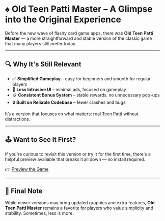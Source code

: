 # ♠️ Old Teen Patti Master – A Glimpse into the Original Experience

Before the new wave of flashy card game apps, there was **Old Teen Patti Master** — a more straightforward and stable version of the classic game that many players still prefer today.

---

## 🔍 Why It's Still Relevant

- ✅ **Simplified Gameplay** – easy for beginners and smooth for regular players  
- 🧩 **Less Intrusive UI** – minimal ads, focused on gameplay  
- 🪙 **Consistent Bonus System** – stable rewards, no unnecessary pop-ups  
- 🔒 **Built on Reliable Codebase** – fewer crashes and bugs

It’s a version that focuses on what matters: real Teen Patti without distractions.

---

## 🕹️ Want to See It First?

If you're curious to revisit this version or try it for the first time, there's a helpful preview available that breaks it all down — no install required.

👉 [Preview the Game](https://www.explorerslots.com/preview.html?slug=Old-Teen-Patti-Master)

---

## 📌 Final Note

While newer versions may bring updated graphics and extra features, **Old Teen Patti Master** remains a favorite for players who value simplicity and stability. Sometimes, less is more.

